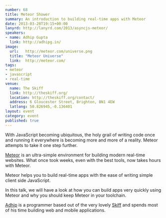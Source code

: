 ```yaml
---
number: 68
title: Meteor Shower
summary: An introduction to building real-time apps with Meteor
date: 2013-03-28T19:15+00:00
lanyrd: http://lanyrd.com/2013/asyncjs-meteor/
speakers:
- name: Adhip Gupta
  link: http://adhipg.in/
image:
  url:   http://meteor.com/universe.png
  title: "Meteor Universe"
  link:  http://meteor.com/
tags:
- meteor
- javascript
- real-time
venue:
  name: The Skiff
  link: http://theskiff.org/
  location: http://theskiff.org/contact/
  address: 6 Gloucester Street, Brighton, BN1 4EW
  latlong: 50.826945,-0.136401
layout: event
category: event
published: true
---
```

With JavaScript becoming ubiquitous, the holy grail of writing code once and
running it everywhere is becoming more and more of a reality. Meteor attempts to
take it one step further.

[Meteor][Meteor] is an ultra-simple environment for building modern
real-time websites. What once took weeks, even with the best tools, now takes
hours with Meteor.

Meteor helps you to build real-time apps with the ease of writing simple client
side JavaScript.

In this talk, we will have a look at how you can build apps very quickly using
Meteor and why you should keep Meteor in your toolchain.

[Adhip][Adhip] is a programmer based out of the very lovely
[Skiff][Skiff] and spends most of his time building web and mobile
applications.

[meteor]: http://meteor.com
[Adhip]: http://adhipg.in
[Skiff]: http://theskiff.org
